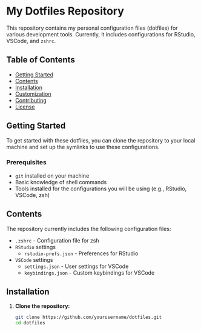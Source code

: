 # My Dotfiles Repository

This repository contains my personal configuration files (dotfiles) for various development tools. Currently, it includes configurations for RStudio, VSCode, and `zshrc`. 

## Table of Contents

- [Getting Started](#getting-started)
- [Contents](#contents)
- [Installation](#installation)
- [Customization](#customization)
- [Contributing](#contributing)
- [License](#license)

## Getting Started

To get started with these dotfiles, you can clone the repository to your local machine and set up the symlinks to use these configurations.

### Prerequisites

- `git` installed on your machine
- Basic knowledge of shell commands
- Tools installed for the configurations you will be using (e.g., RStudio, VSCode, zsh)

## Contents

The repository currently includes the following configuration files:

- `.zshrc` - Configuration file for zsh
- `RStudio` settings
  - `rstudio-prefs.json` - Preferences for RStudio
- `VSCode` settings
  - `settings.json` - User settings for VSCode
  - `keybindings.json` - Custom keybindings for VSCode

## Installation

1. **Clone the repository:**

   ```sh
   git clone https://github.com/yourusername/dotfiles.git
   cd dotfiles
